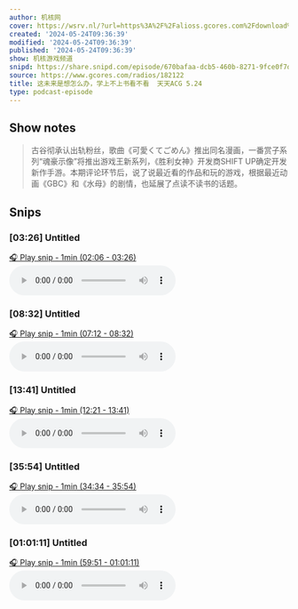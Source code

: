 ```yaml
---
author: 机核网
cover: https://wsrv.nl/?url=https%3A%2F%2Falioss.gcores.com%2Fdownload%2Fpodcast%2Fgadio.png%3Fv%3D1&w=200&h=200
created: '2024-05-24T09:36:39'
modified: '2024-05-24T09:36:39'
published: '2024-05-24T09:36:39'
show: 机核游戏频道
snipd: https://share.snipd.com/episode/670bafaa-dcb5-460b-8271-9fce0f7db08d
source: https://www.gcores.com/radios/182122
title: 这未来是想怎么办，学上不上书看不看  天天ACG 5.24
type: podcast-episode
---
```



## Show notes
> 古谷彻承认出轨粉丝，歌曲《可愛くてごめん》推出同名漫画，一番赏子系列“魂豪示像”将推出游戏王新系列，《胜利女神》开发商SHIFT UP确定开发新作手游。本期评论环节后，说了说最近看的作品和玩的游戏，根据最近动画《GBC》和《水母》的剧情，也延展了点读不读书的话题。

## Snips
### [03:26] Untitled
[🎧 Play snip - 1min️ (02:06 - 03:26)](https://share.snipd.com/snip/49f56fa5-f7b5-4629-8128-1e26104fa739)
<audio controls> <source src="http://alioss.gcores.com/uploads/audio/7a14f9ba-ae61-4adb-9508-f2e92ea86561.mp3#t=02:06,03:26"> </audio>
### [08:32] Untitled
[🎧 Play snip - 1min️ (07:12 - 08:32)](https://share.snipd.com/snip/0f6c3ba6-bd6a-4f64-b9ff-bba69873eee7)
<audio controls> <source src="http://alioss.gcores.com/uploads/audio/7a14f9ba-ae61-4adb-9508-f2e92ea86561.mp3#t=07:12,08:32"> </audio>
### [13:41] Untitled
[🎧 Play snip - 1min️ (12:21 - 13:41)](https://share.snipd.com/snip/20c21afa-2b58-4f72-a6f3-1b9a39581943)
<audio controls> <source src="http://alioss.gcores.com/uploads/audio/7a14f9ba-ae61-4adb-9508-f2e92ea86561.mp3#t=12:21,13:41"> </audio>
### [35:54] Untitled
[🎧 Play snip - 1min️ (34:34 - 35:54)](https://share.snipd.com/snip/6fc5bf2e-69a5-4914-ad3f-82d26a41b3fc)
<audio controls> <source src="http://alioss.gcores.com/uploads/audio/7a14f9ba-ae61-4adb-9508-f2e92ea86561.mp3#t=34:34,35:54"> </audio>
### [01:01:11] Untitled
[🎧 Play snip - 1min️ (59:51 - 01:01:11)](https://share.snipd.com/snip/8464d306-9684-44ad-8806-ad213151c2be)
<audio controls> <source src="http://alioss.gcores.com/uploads/audio/7a14f9ba-ae61-4adb-9508-f2e92ea86561.mp3#t=59:51,01:01:11"> </audio>

